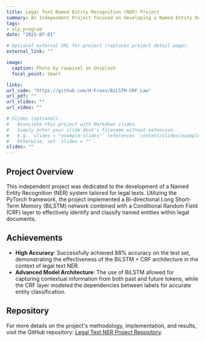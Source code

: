 ```yaml
---
title: Legal Text Named Entity Recognition (NER) Project
summary: An Independent Project focused on developing a Named Entity Recognition system for legal texts using PyTorch with a BiLSTM + CRF architecture.
tags:
- nlp_program
date: "2021-07-01"

# Optional external URL for project (replaces project detail page).
external_link: ""

image:
  caption: Photo by rawpixel on Unsplash
  focal_point: Smart

links:
url_code: "https://github.com/H-Freax/BiLSTM-CRF_Law"
url_pdf: ""
url_slides: ""
url_video: ""

# Slides (optional).
#   Associate this project with Markdown slides.
#   Simply enter your slide deck's filename without extension.
#   E.g. `slides = "example-slides"` references `content/slides/example-slides.md`.
#   Otherwise, set `slides = ""`.
slides: ""
---
```

## Project Overview
This independent project was dedicated to the development of a Named Entity Recognition (NER) system tailored for legal texts. Utilizing the PyTorch framework, the project implemented a Bi-directional Long Short-Term Memory (BiLSTM) network combined with a Conditional Random Field (CRF) layer to effectively identify and classify named entities within legal documents.
## Achievements
- **High Accuracy**: Successfully achieved 88% accuracy on the test set, demonstrating the effectiveness of the BiLSTM + CRF architecture in the context of legal text NER.
- **Advanced Model Architecture**: The use of BiLSTM allowed for capturing contextual information from both past and future tokens, while the CRF layer modeled the dependencies between labels for accurate entity classification.
## Repository
For more details on the project's methodology, implementation, and results, visit the GitHub repository: [Legal Text NER Project Repository](https://github.com/H-Freax/BiLSTM-CRF_Law).
